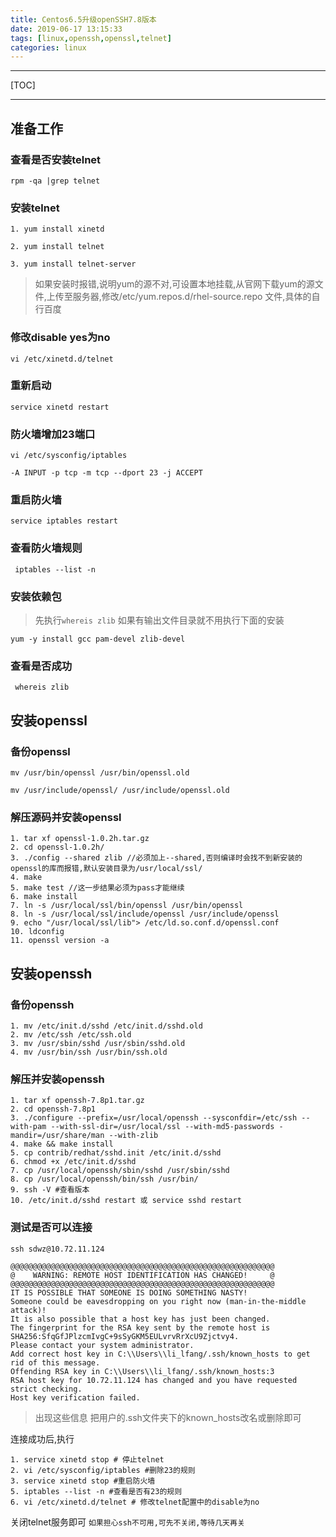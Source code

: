 ```yaml
---
title: Centos6.5升级openSSH7.8版本
date: 2019-06-17 13:15:33
tags: [linux,openssh,openssl,telnet]
categories: linux
---
```



-----

[TOC]

---

## 准备工作


### 查看是否安装telnet
```
rpm -qa |grep telnet
```

### 安装telnet
```
1. yum install xinetd

2. yum install telnet

3. yum install telnet-server
```

>如果安装时报错,说明yum的源不对,可设置本地挂载,从官网下载yum的源文件,上传至服务器,修改/etc/yum.repos.d/rhel-source.repo 文件,具体的自行百度


### 修改disable yes为no
```
vi /etc/xinetd.d/telnet
```

### 重新启动
```
service xinetd restart
```

### 防火墙增加23端口

```
vi /etc/sysconfig/iptables

-A INPUT -p tcp -m tcp --dport 23 -j ACCEPT
```

### 重启防火墙
```
service iptables restart
```
### 查看防火墙规则

```
 iptables --list -n
```

### 安装依赖包
>先执行`whereis zlib` 如果有输出文件目录就不用执行下面的安装
```
yum -y install gcc pam-devel zlib-devel
```

### 查看是否成功

```
 whereis zlib
```

## 安装openssl

### 备份openssl
```
mv /usr/bin/openssl /usr/bin/openssl.old

mv /usr/include/openssl/ /usr/include/openssl.old
```
### 解压源码并安装openssl
```
1. tar xf openssl-1.0.2h.tar.gz 
2. cd openssl-1.0.2h/
3. ./config --shared zlib //必须加上--shared,否则编译时会找不到新安装的openssl的库而报错,默认安装目录为/usr/local/ssl/
4. make
5. make test //这一步结果必须为pass才能继续
6. make install
7. ln -s /usr/local/ssl/bin/openssl /usr/bin/openssl 
8. ln -s /usr/local/ssl/include/openssl /usr/include/openssl
9. echo "/usr/local/ssl/lib"> /etc/ld.so.conf.d/openssl.conf
10. ldconfig
11. openssl version -a
```

## 安装openssh

### 备份openssh

```
1. mv /etc/init.d/sshd /etc/init.d/sshd.old
2. mv /etc/ssh /etc/ssh.old
3. mv /usr/sbin/sshd /usr/sbin/sshd.old
4. mv /usr/bin/ssh /usr/bin/ssh.old
```

### 解压并安装openssh

```
1. tar xf openssh-7.8p1.tar.gz
2. cd openssh-7.8p1
3. ./configure --prefix=/usr/local/openssh --sysconfdir=/etc/ssh --with-pam --with-ssl-dir=/usr/local/ssl --with-md5-passwords -mandir=/usr/share/man --with-zlib 
4. make && make install
5. cp contrib/redhat/sshd.init /etc/init.d/sshd
6. chmod +x /etc/init.d/sshd
7. cp /usr/local/openssh/sbin/sshd /usr/sbin/sshd
8. cp /usr/local/openssh/bin/ssh /usr/bin/
9. ssh -V #查看版本
10. /etc/init.d/sshd restart 或 service sshd restart
```


### 测试是否可以连接
```
ssh sdwz@10.72.11.124

@@@@@@@@@@@@@@@@@@@@@@@@@@@@@@@@@@@@@@@@@@@@@@@@@@@@@@@@@@@
@    WARNING: REMOTE HOST IDENTIFICATION HAS CHANGED!     @
@@@@@@@@@@@@@@@@@@@@@@@@@@@@@@@@@@@@@@@@@@@@@@@@@@@@@@@@@@@
IT IS POSSIBLE THAT SOMEONE IS DOING SOMETHING NASTY!
Someone could be eavesdropping on you right now (man-in-the-middle attack)!
It is also possible that a host key has just been changed.
The fingerprint for the RSA key sent by the remote host is
SHA256:SfqGfJPlzcmIvgC+9sSyGKM5EULvrvRrXcU9Zjctvy4.
Please contact your system administrator.
Add correct host key in C:\\Users\\li_lfang/.ssh/known_hosts to get rid of this message.
Offending RSA key in C:\\Users\\li_lfang/.ssh/known_hosts:3
RSA host key for 10.72.11.124 has changed and you have requested strict checking.
Host key verification failed.

```
> 出现这些信息 把用户的.ssh文件夹下的known_hosts改名或删除即可

连接成功后,执行
```
1. service xinetd stop # 停止telnet
2. vi /etc/sysconfig/iptables #删除23的规则
3. service xinetd stop #重启防火墙
5. iptables --list -n #查看是否有23的规则
6. vi /etc/xinetd.d/telnet # 修改telnet配置中的disable为no
```
关闭telnet服务即可 `如果担心ssh不可用,可先不关闭,等待几天再关`
